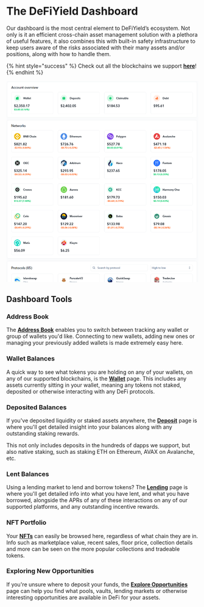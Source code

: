 # The DeFiYield Dashboard

Our dashboard is the most central element to DeFiYield’s ecosystem. Not only is it an efficient cross-chain asset management solution with a plethora of useful features, it also combines this with built-in safety infrastructure to keep users aware of the risks associated with their many assets and/or positions, along with how to handle them.

{% hint style="success" %}
Check out all the blockchains we support [**here**](supported-blockchains.md)!
{% endhint %}

![Dashboard Home Page Preview](<../../.gitbook/assets/image (1) (1) (1).png>)

## Dashboard Tools <a href="#dashboard-tools" id="dashboard-tools"></a>

### Address Book

The [**Address Book**](address-book.md) enables you to switch between tracking any wallet or group of wallets you'd like. Connecting to new wallets, adding new ones or managing your previously added wallets is made extremely easy here.

### Wallet Balances

A quick way to see what tokens you are holding on any of your wallets, on any of our supported blockchains, is the [**Wallet**](wallet.md) page. This includes any assets currently sitting in your wallet, meaning any tokens not staked, deposited or otherwise interacting with any DeFi protocols.

### Deposited Balances

If you've deposited liquidity or staked assets anywhere, the [**Deposit**](deposit.md) page is where you'll get detailed insight into your balances along with any outstanding staking rewards.

This not only includes deposits in the hundreds of dapps we support, but also native staking, such as staking ETH on Ethereum, AVAX on Avalanche, etc.

### Lent Balances

Using a lending market to lend and borrow tokens? The [**Lending**](lending.md) page is where you'll get detailed info into what you have lent, and what you have borrowed, alongside the APRs of any of these interactions on any of our supported platforms, and any outstanding incentive rewards.

### NFT Portfolio

Your [**NFTs**](nfts.md) can easily be browsed here, regardless of what chain they are in. Info such as marketplace value, recent sales, floor price, collection details and more can be seen on the more popular collections and tradeable tokens.

### Exploring New Opportunities

If you're unsure where to deposit your funds, the [**Explore Opportunities**](explore-opportunities.md) page can help you find what pools, vaults, lending markets or otherwise interesting opportunities are available in DeFi for your assets.
